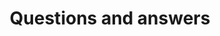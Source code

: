 ---
title: Questions and answers
description: Frequently asked questions generated by our engineers to feed the AI support bot.
weight: 100
last_review_date: 2024-04-12
owner:
  - https://github.com/orgs/giantswarm/teams/sig-docs
---